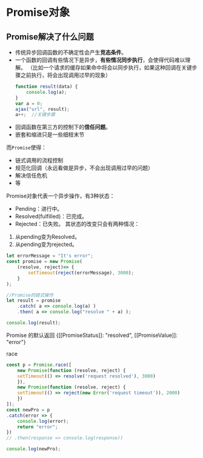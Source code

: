 # Promise对象

## Promise解决了什么问题
- 传统异步回调函数的不确定性会产生**竞态条件**。  
- 一个函数的回调有些情况下是异步，**有些情况同步执行**，会使得代码难以理解。
（比如一个请求的缓存如果命中将会以同步执行，如果这种回调在关键步骤之前执行，将会出现调用过早的现象）  
  ```javascript
  function result(data) {
      console.log(a);
  }
  var a = 0;
  ajax("url", result);
  a++;  //关键步骤
  ```
- 回调函数在第三方的控制下的**信任问题**。  
- 嵌套和缩进只是一些细枝末节  


而`Promise`使得：
- 链式调用的流程控制
- 规范化回调（永远看做是异步，不会出现调用过早的问题）
- 解决信任危机
- 等



Promise对象代表一个异步操作，有3种状态：
- Pending：进行中。
- Resolved(fulfilled)：已完成。
- Rejected：已失败。
其状态的改变只会有两种情况：
1. 从pending变为Resolved。
2. 从pending变为rejected。

```javascript
let errorMessage = "It's error";
const promise = new Promise(
    (resolve, reject)=> {
        setTimeout(reject(errorMessage), 3000);
    }
);

//Promise的链式操作
let result = promise
    .catch( a => console.log(a) )
    .then( a => console.log("resolve " + a) );

console.log(result);
```


Promise 的默认返回 {[[PromiseStatus]]: "resolved", [[PromiseValue]]: "error"}


race
```javascript
const p = Promise.race([
    new Promise(function (resolve, reject) {
    setTimeout(() => resolve('request resolved'), 3000)
    }),
    new Promise(function (resolve, reject) {
    setTimeout(() => reject(new Error('request timeout')), 2000)
    })
]);
const newPro = p
.catch(error => {
    console.log(error);
    return "error";
})
// .then(response => console.log(response))

console.log(newPro);
```

